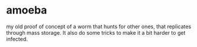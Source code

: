 amoeba
======

my old proof of concept of a worm that hunts for other ones, that replicates through mass storage. It also do some tricks to make it a bit harder to get infected.

